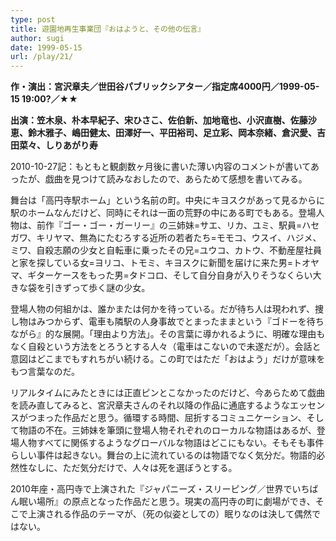 ```yaml
---
type: post
title: 遊園地再生事業団『おはようと、その他の伝言』
author: sugi
date: 1999-05-15
url: /play/21/
---
```

**作・演出：宮沢章夫／世田谷パブリックシアター／指定席4000円／1999-05-15 19:00?／★★**

**出演：笠木泉、朴本早紀子、宋ひさこ、佐伯新、加地竜也、小沢直樹、佐藤沙恵、鈴木雅子、嶋田健太、田澤好一、平田裕司、足立彩、岡本奈緒、倉沢愛、吉田菜々、しりあがり寿**

2010-10-27記：もともと観劇数ヶ月後に書いた薄い内容のコメントが書いてあったが、戯曲を見つけて読みなおしたので、あらためて感想を書いてみる。

舞台は「高円寺駅ホーム」という名前の町。中央にキヨスクがあって見るからに駅のホームなんだけど、同時にそれは一面の荒野の中にある町でもある。登場人物は、前作『ゴー・ゴー・ガーリー』の三姉妹=サエ、リカ、ユミ、駅員=ハセガワ、キリヤマ、無為にたむろする近所の若者たち=モモコ、ウスイ、ハジメ、ミワ、自殺志願の少女と自転車に乗ったその兄=ユウコ、カトウ、不動産屋社員と家を探している女=ヨリコ、トモミ、キヨスクに新聞を届けに来た男=トオヤマ、ギターケースをもった男=タドコロ、そして自分自身が入りそうなくらい大きな袋を引きずって歩く謎の少女。

登場人物の何組かは、誰かまたは何かを待っている。だが待ち人は現われず、捜し物はみつからず、電車も隣駅の人身事故でとまったままという『ゴドーを待ちながら』的な展開。「理由より方法」。その言葉に導かれるように、明確な理由もなく自殺という方法をとろうとする人々（電車はこないので未遂だが）。会話と意図はどこまでもすれちがい続ける。この町ではただ「おはよう」だけが意味をもつ言葉なのだ。

リアルタイムにみたときには正直ピンとこなかったのだけど、今あらためて戯曲を読み直してみると、宮沢章夫さんのそれ以降の作品に通底するようなエッセンスがつまった作品だと思う。循環する時間、屈折するコミュニケーション、そして物語の不在。三姉妹を筆頭に登場人物それぞれのローカルな物語はあるが、登場人物すべてに関係するようなグローバルな物語はどこにもない。そもそも事件らしい事件は起きない。舞台の上に流れているのは物語でなく気分だ。物語的必然性なしに、ただ気分だけで、人々は死を選ぼうとする。

2010年座・高円寺で上演された『ジャパニーズ・スリーピング／世界でいちばん眠い場所』の原点となった作品だと思う。現実の高円寺の町に劇場ができ、そこで上演される作品のテーマが、（死の似姿としての）眠りなのは決して偶然ではない。

